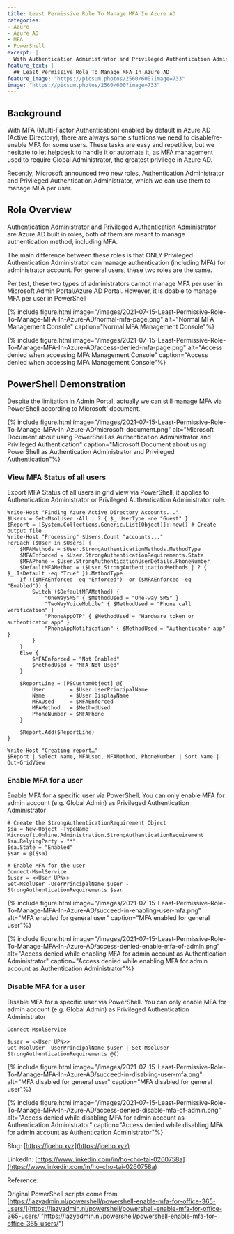 ```yaml
---
title: Least Permissive Role To Manage MFA In Azure AD
categories:
- Azure
- Azure AD
- MFA
- PowerShell
excerpt: |
  With Authentication Administrator and Privileged Authentication Administrator, we can use non-Global Administrator to manage Azure AD (Active Directory) MFA (Multi-Factor Authentication) per user.
feature_text: |
  ## Least Permissive Role To Manage MFA In Azure AD
feature_image: "https://picsum.photos/2560/600?image=733"
image: "https://picsum.photos/2560/600?image=733"
---
```


## Background
With MFA (Multi-Factor Authentication) enabled by default in Azure AD (Active Directory), there are always some situations we need to disable/re-enable MFA for some users. These tasks are easy and repetitive, but we hesitate to let helpdesk to handle it or automate it, as MFA management used to require Global Administrator, the greatest privilege in Azure AD.

Recently, Microsoft announced two new roles, Authentication Administrator and Privileged Authentication Administrator, which we can use them to manage MFA per user.

## Role Overview
Authentication Administrator and Privileged Authentication Administrator are Azure AD built in roles, both of them are meant to manage authentication method, including MFA. 

The main difference between these roles is that ONLY Privileged Authentication Administrator can manage authentication (including MFA) for administrator account. For general users, these two roles are the same.

Per test, these two types of administrators cannot manage MFA per user in Microsoft Admin Portal/Azure AD Portal. However, it is doable to manage MFA per user in PowerShell

{% include figure.html image="/images/2021-07-15-Least-Permissive-Role-To-Manage-MFA-In-Azure-AD/normal-mfa-page.png" alt="Normal MFA Management Console" caption="Normal MFA Management Console"%}

{% include figure.html image="/images/2021-07-15-Least-Permissive-Role-To-Manage-MFA-In-Azure-AD/access-denied-mfa-page.png" alt="Access denied when accessing MFA Management Console" caption="Access denied when accessing MFA Management Console"%}


## PowerShell Demonstration
Despite the limitation in Admin Portal, actually we can still manage MFA via PowerShell according to Microsoft’ document.

{% include figure.html image="/images/2021-07-15-Least-Permissive-Role-To-Manage-MFA-In-Azure-AD/microsoft-document.png" alt="Microsoft Document about using PowerShell as Authentication Administrator and Privileged Authentication" caption="Microsoft Document about using PowerShell as Authentication Administrator and Privileged Authentication"%}

### View MFA Status of all users

Export MFA Status of all users in grid view via PowerShell, it applies to Authentication Administrator or Privileged Authentication Administrator role.

```
Write-Host "Finding Azure Active Directory Accounts..."
$Users = Get-MsolUser -All | ? { $_.UserType -ne "Guest" }
$Report = [System.Collections.Generic.List[Object]]::new() # Create output file
Write-Host "Processing" $Users.Count "accounts..." 
ForEach ($User in $Users) {
    $MFAMethods = $User.StrongAuthenticationMethods.MethodType
    $MFAEnforced = $User.StrongAuthenticationRequirements.State
    $MFAPhone = $User.StrongAuthenticationUserDetails.PhoneNumber
    $DefaultMFAMethod = ($User.StrongAuthenticationMethods | ? { $_.IsDefault -eq "True" }).MethodType
    If (($MFAEnforced -eq "Enforced") -or ($MFAEnforced -eq "Enabled")) {
        Switch ($DefaultMFAMethod) {
            "OneWaySMS" { $MethodUsed = "One-way SMS" }
            "TwoWayVoiceMobile" { $MethodUsed = "Phone call verification" }
            "PhoneAppOTP" { $MethodUsed = "Hardware token or authenticator app" }
            "PhoneAppNotification" { $MethodUsed = "Authenticator app" }
        }
    }
    Else {
        $MFAEnforced = "Not Enabled"
        $MethodUsed = "MFA Not Used" 
    }
  
    $ReportLine = [PSCustomObject] @{
        User        = $User.UserPrincipalName
        Name        = $User.DisplayName
        MFAUsed     = $MFAEnforced
        MFAMethod   = $MethodUsed 
        PhoneNumber = $MFAPhone
    }
                 
    $Report.Add($ReportLine) 
}

Write-Host "Creating report…"
$Report | Select Name, MFAUsed, MFAMethod, PhoneNumber | Sort Name | Out-GridView
```

### Enable MFA for a user

Enable MFA for a specific user via PowerShell. You can only enable MFA for admin account (e.g. Global Admin) as Privileged Authentication Administrator

```
# Create the StrongAuthenticationRequirement Object
$sa = New-Object -TypeName Microsoft.Online.Administration.StrongAuthenticationRequirement
$sa.RelyingParty = "*"
$sa.State = "Enabled"
$sar = @($sa)

# Enable MFA for the user
Connect-MsolService
$user = <<User UPN>>
Set-MsolUser -UserPrincipalName $user -StrongAuthenticationRequirements $sar
```

{% include figure.html image="/images/2021-07-15-Least-Permissive-Role-To-Manage-MFA-In-Azure-AD/succeed-in-enabling-user-mfa.png" alt="MFA enabled for general user" caption="MFA enabled for general user"%}

{% include figure.html image="/images/2021-07-15-Least-Permissive-Role-To-Manage-MFA-In-Azure-AD/access-denied-enable-mfa-of-admin.png" alt="Access denied while enabling MFA for admin account as Authentication Administrator" caption="Access denied while enabling MFA for admin account as Authentication Administrator"%}


### Disable MFA for a user

Disable MFA for a specific user via PowerShell. You can only enable MFA for admin account (e.g. Global Admin) as Privileged Authentication Administrator


```
Connect-MsolService

$user = <<User UPN>>
Get-MsolUser -UserPrincipalName $user | Set-MsolUser -StrongAuthenticationRequirements @()
```

{% include figure.html image="/images/2021-07-15-Least-Permissive-Role-To-Manage-MFA-In-Azure-AD/succeed-in-disabling-user-mfa.png" alt="MFA disabled for general user" caption="MFA disabled for general user"%}

{% include figure.html image="/images/2021-07-15-Least-Permissive-Role-To-Manage-MFA-In-Azure-AD/access-denied-disable-mfa-of-admin.png" alt="Access denied while disabling MFA for admin account as Authentication Administrator" caption="Access denied while disabling MFA for admin account as Authentication Administrator"%}

Blog: [https://joeho.xyz](https://joeho.xyz)

LinkedIn: [https://www.linkedin.com/in/ho-cho-tai-0260758a](https://www.linkedin.com/in/ho-cho-tai-0260758a)

Reference:

Original PowerShell scripts come from [https://lazyadmin.nl/powershell/powershell-enable-mfa-for-office-365-users/](https://lazyadmin.nl/powershell/powershell-enable-mfa-for-office-365-users/ "https://lazyadmin.nl/powershell/powershell-enable-mfa-for-office-365-users/")
